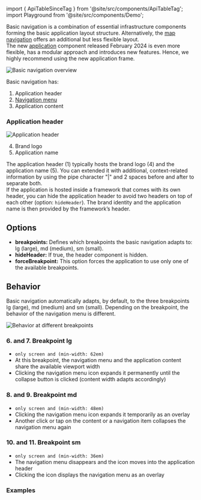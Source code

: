 import { ApiTableSinceTag } from '@site/src/components/ApiTableTag';
import Playground from '@site/src/components/Demo';

Basic navigation is a combination of essential infrastructure components forming the basic application layout structure. Alternatively, the [map navigation](./map-navigation.md) offers an additional but less flexible layout.  
The new [application](./application.md) component released February 2024 is even more flexible, has a modular approach and introduces new features. Hence, we highly recommend using the new application frame.

![Basic navigation overview](https://www.figma.com/file/wEptRgAezDU1z80Cn3eZ0o/iX-Pattern-Illustrations?type=design&node-id=984-33226&mode=design&t=SxUA6AcHswBAiIzi-11)

Basic navigation has:
1. Application header
2. [Navigation menu](./application-menu.md)
3. Application content

### Application header

![Application header](https://www.figma.com/file/wEptRgAezDU1z80Cn3eZ0o/iX-Pattern-Illustrations?type=design&node-id=987-122161&mode=design&t=SxUA6AcHswBAiIzi-11)

4. Brand logo
5. Application name

The application header (1) typically hosts the brand logo (4) and the application name (5). You can extended it with additional, context-related information by using the pipe character "|" and 2 spaces before and after to separate both.  
If the application is hosted inside a framework that comes with its own header, you can hide the application header to avoid two headers on top of each other (option: `hideHeader`). The brand identity and the application name is then provided by the framework’s header.


## Options
- **breakpoints:** Defines which breakpoints the basic navigation adapts to: lg (large), md (medium), sm (small).
- **hideHeader:** If true, the header component is hidden.
- **forceBreakpoint:** This option forces the application to use only one of the available breakpoints.

## Behavior
Basic navigation automatically adapts, by default, to the three breakpoints lg (large), md (medium) and sm (small). Depending on the breakpoint, the behavior of the navigation menu is different.

![Behavior at different breakpoints](https://www.figma.com/file/wEptRgAezDU1z80Cn3eZ0o/iX-Pattern-Illustrations?type=design&node-id=984-57503&mode=design&t=SxUA6AcHswBAiIzi-11)

### 6. and 7. Breakpoint lg
- `only screen and (min-width: 62em)`
- At this breakpoint, the navigation menu and the application content share the available viewport width
- Clicking the navigation menu icon expands it permanently until the collapse button is clicked (content width adapts accordingly)

### 8. and 9. Breakpoint md
-  `only screen and (min-width: 48em)`
- Clicking the navigation menu icon expands it temporarily as an overlay
- Another click or tap on the content or a navigation item collapses the navigation menu again

### 10. and 11. Breakpoint sm
-  `only screen and (min-width: 36em)`
- The navigation menu disappears and the icon moves into the application header
- Clicking the icon displays the navigation menu as an overlay

### Examples

<Playground name="application-breakpoints" height="30rem" noMargin frameworks={{}}></Playground>
